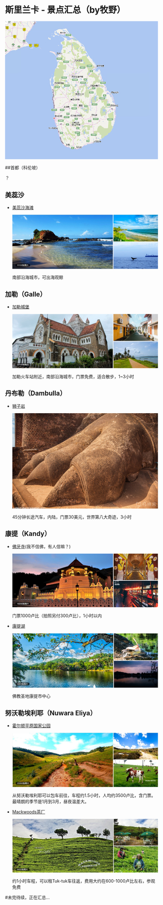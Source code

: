# 斯里兰卡 - 景点汇总（by牧野）

![](1.jpg)

##首都（科伦坡）

？

## 美蕊沙

- [美蕊沙海滩](http://www.mafengwo.cn/poi/35163.html)

  ![](美蕊沙海滩.jpg)

  南部沿海城市，可出海观鲸

## 加勒（Galle）

- [加勒城堡](http://www.mafengwo.cn/poi/34904.html)

  ![](加勒城堡.jpg)

  加勒火车站附近，南部沿海城市，门票免费，适合散步，1~3小时

## 丹布勒（Dambulla）

- [狮子岩](http://www.mafengwo.cn/poi/6661514.html)

  ![](狮子岩.jpeg)

  45分钟长途汽车，内陆，门票30美元，世界第八大奇迹，3小时

## 康提（Kandy）

- [佛牙寺](http://www.mafengwo.cn/poi/34893.html)(我不信佛，有人信嘛？)

  ![](佛牙寺.jpg)

  门票1000卢比（拍照另付300卢比），1小时以内

- [康提湖](http://www.mafengwo.cn/poi/35174.html)

  ![](康提湖.jpg)

  佛教圣地康提市中心

## 努沃勒埃利耶（Nuwara Eliya）

- [霍尔顿平原国家公园](http://www.mafengwo.cn/poi/5442864.html)

  ![](霍尔顿平原.jpg)

  从努沃勒埃利耶可以包车前往，车程约1.5小时，人均约3500卢比，含门票。最晴朗的季节是1月到3月，昼夜温差大。

- [Mackwoods茶厂](http://www.mafengwo.cn/poi/5485575.html)

  ![](Mackwoods茶厂.jpg)

  约1小时车程，可以租Tuk-tuk车往返，费用大约在600-1000卢比左右，参观免费





#未完待续，正在汇总...